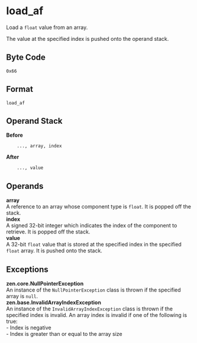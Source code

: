 # load_af

Load a `float` value from an array.

The value at the specified index is pushed onto the operand stack.

## Byte Code
```
0x66
```

## Format
```
load_af
```

## Operand Stack
**Before**  
```
    ..., array, index
```
**After**  
```
    ..., value
```

## Operands
**array**  
    A reference to an array whose component type is `float`.
    It is popped off the stack.  
**index**  
    A signed 32-bit integer which indicates the index of the
    component to retrieve. It is popped off the stack.  
**value**  
   A 32-bit `float` value that is stored at the specified index
   in the specified `float` array. It is pushed onto the stack.

## Exceptions
**zen.core.NullPointerException**  
    An instance of the `NullPointerException` class is thrown
    if the specified array is `null`.  
**zen.base.InvalidArrayIndexException**  
    An instance of the `InvalidArrayIndexException` class is
    thrown if the specified index is invalid. An array index is invalid
    if one of the following is true:  
        - Index is negative  
        - Index is greater than or equal to the array size